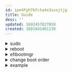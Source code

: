 ```yaml
---
id: ipe4fyh7bfcta4x3sxxjtjg
title: Guide
desc: ''
updated: 1692457827059
created: 1691041461139
---
```


<!-- start of 'sudo' section -->
<details>
    <summary>sudo</summary>

#
The sudo command is used to execute a command as a superuser or another user, typically with `admin`istrative privileges. It stands for "`superuser do`" and is commonly used to perform tasks that require elevated permissions.

### syntax
>
`sudo option command`

---
</details>
<!-- end of 'sudo' section -->



<!-- start of 'reboot' section -->
<details>
    <summary>reboot</summary>

#
to reboot your `system` using Bash, you can use the `reboot` command. However, keep in mind that rebooting your system requires administrative privileges, so you'll typically need to use sudo to execute the command. 

### input
>
`sudo reboot`

---
</details>
<!-- end of 'reboot' section -->



<!-- start of 'efibootmgr' section -->
<details>
    <summary>efibootmgr</summary>

#
efibootmgr is a command-line `tool` in Linux that is used `to manage UEFI boot entries`. It allows you to interact with the UEFI firmware on your system, particularly when dealing with boot-related settings. UEFI (Unified Extensible Firmware Interface) is the modern replacement for the traditional BIOS firmware found in computers.

### input
>
`sudo efibootmgr`

### output
>
screenshot

---
</details>
<!-- end of 'efibootmgr' section -->



<!-- start of 'change boot order' section -->
<details>
    <summary>change boot order</summary>

### input
>
`sudo efibootmgr -o` 0002,0000,0003,0001

### output
>
screenshot

---
</details>
<!-- end of 'change boot order' section -->



<!-- start of 'example' section -->
<details>
    <summary>example</summary>

#
description

### input
>
input

### output
>
output

---
</details>
<!-- end of 'example' section -->